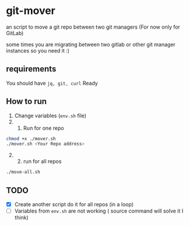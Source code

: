 # git-mover
an script to move a git repo between two git managers (For now only for GitLab)

some times you are migrating between two gitlab or other git manager instances so you need it :)

## requirements
You should have `jq, git, curl` Ready

## How to run
1. Change variables (`env.sh` file)
2. 1. Run for one repo
```bash
chmod +x ./mover.sh
./mover.sh <Your Repo address>
```
2. 2. run for all repos
```bash
./move-all.sh
```

## TODO
- [x] Create another script do it for all repos (in a loop)
- [ ] Variables from `env.sh` are not working ( source command will solve it I think)
